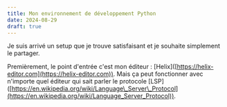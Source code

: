 ```yaml
---
title: Mon environnement de développement Python
date: 2024-08-29
draft: true
---
```

Je suis arrivé un setup que je trouve satisfaisant et je souhaite simplement le partager.

Premièrement, le point d'entrée c'est mon éditeur : \[Helix\]([https://helix-editor.com](https://helix-editor.com)). Mais ça peut fonctionner avec n'importe quel éditeur qui sait parler le protocole \[LSP\]([https://en.wikipedia.org/wiki/Language\_Server\_Protocol](https://en.wikipedia.org/wiki/Language_Server_Protocol)).